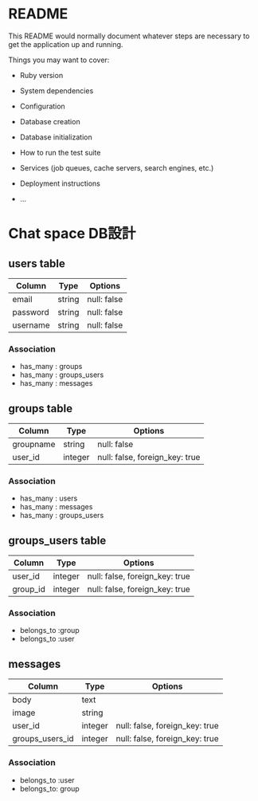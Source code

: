 # README

This README would normally document whatever steps are necessary to get the
application up and running.

Things you may want to cover:

* Ruby version

* System dependencies

* Configuration

* Database creation

* Database initialization

* How to run the test suite

* Services (job queues, cache servers, search engines, etc.)

* Deployment instructions

* ...

# Chat space DB設計
## users table
|Column|Type|Options|
|------|----|-------|
|email|string|null: false|
|password|string|null: false|
|username|string|null: false|
### Association
- has_many : groups
- has_many : groups_users
- has_many : messages

## groups table
|Column|Type|Options|
|------|----|-------|
|groupname|string|null: false|
|user_id|integer|null: false, foreign_key: true|
### Association
- has_many : users
- has_many : messages
- has_many : groups_users

## groups_users table
|Column|Type|Options|
|------|----|-------|
|user_id|integer|null: false, foreign_key: true|
|group_id|integer|null: false, foreign_key: true|
### Association
- belongs_to :group
- belongs_to :user

## messages
|Column|Type|Options|
|------|----|-------|
|body|text||
|image|string||
|user_id|integer|null: false, foreign_key: true|
|groups_users_id|integer|null: false, foreign_key: true|
### Association
- belongs_to :user
- belongs_to: group
